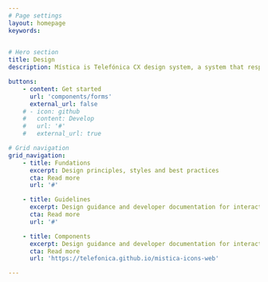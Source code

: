 ```yaml
---
# Page settings
layout: homepage
keywords:

  
# Hero section
title: Design
description: Mística is Telefónica CX design system, a system that responds to our specific circumstances. The aim of Mistica is to help Telefonica designers and developers deliver work faster and better. It provides teams with a common language and encourages adherence to design guidelines with compliant components right out of the box.

buttons:
    - content: Get started
      url: 'components/forms'
      external_url: false
    # - icon: github
    #   content: Develop
    #   url: '#'
    #   external_url: true

# Grid navigation
grid_navigation:
    - title: Fundations
      excerpt: Design principles, styles and best practices
      cta: Read more
      url: '#'

    - title: Guidelines
      excerpt: Design guidance and developer documentation for interactive UI building blocks
      cta: Read more
      url: '#'

    - title: Components
      excerpt: Design guidance and developer documentation for interactive UI building blocks
      cta: Read more
      url: 'https://telefonica.github.io/mistica-icons-web'

---
```

